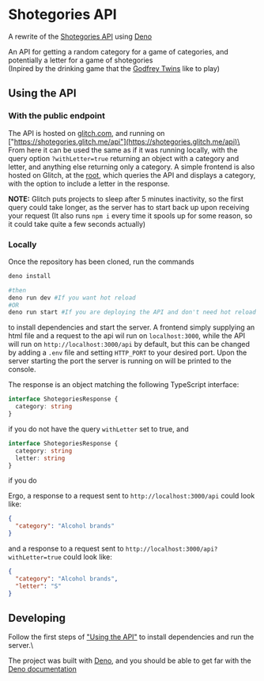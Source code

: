 # Shotegories API
A rewrite of the [Shotegories API](https://github.com/henrygraesberg/Shotegories) using [Deno](https://deno.com/)

An API for getting a random category for a game of categories, and potentially a letter for a game of shotegories\
(Inpired by the drinking game that the [Godfrey Twins](https://www.youtube.com/@godfreytwins) like to play)

## Using the API
### With the public endpoint
The API is hosted on [glitch.com](https://glitch.com), and running on ["https://shotegories.glitch.me/api"](https://shotegories.glitch.me/api)\
From here it can be used the same as if it was running locally, with the query option ```?withLetter=true``` returning an object with a category and letter, and anything else returning only a category. A simple frontend is also hosted on Glitch, at the [root](https://shotegories.glitch.me), which queries the API and displays a category, with the option to include a letter in the response.

**NOTE:** Glitch puts projects to sleep after 5 minutes inactivity, so the first query could take longer, as the server has to start back up upon receiving your request (It also runs ```npm i``` every time it spools up for some reason, so it could take quite a few seconds actually)

### Locally
Once the repository has been cloned, run the commands
```bash
deno install

#then
deno run dev #If you want hot reload
#OR
deno run start #If you are deploying the API and don't need hot reload
```
to install dependencies and start the server. A frontend simply supplying an html file and a request to the api wil run on ```localhost:3000```, while the API will run on ```http://localhost:3000/api``` by default, but this can be changed by adding a ```.env``` file and setting ```HTTP_PORT``` to your desired port. Upon the server starting the port the server is running on will be printed to the console.

The response is an object matching the following TypeScript interface:
```ts
interface ShotegoriesResponse {
  category: string
}
```
if you do not have the query ```withLetter``` set to true, and
```ts
interface ShotegoriesResponse {
  category: string
  letter: string
}
```
if you do

Ergo, a response to a request sent to ```http://localhost:3000/api``` could look like:
```json
{
  "category": "Alcohol brands"
}
```
and a response to a request sent to ```http://localhost:3000/api?withLetter=true``` could look like:
```json
{
  "category": "Alcohol brands",
  "letter": "S"
}
```

## Developing
Follow the first steps of ["Using the API"](#using-the-api) to install dependencies and run the server.\

The project was built with [Deno](https://deno.com/), and you should be able to get far with the [Deno documentation](https://docs.deno.com/)
